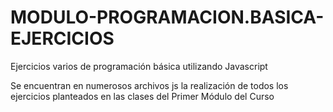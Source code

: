 # MODULO-PROGRAMACION.BASICA-EJERCICIOS
Ejercicios varios de programación básica utilizando Javascript

Se encuentran en numerosos archivos js la realización de todos los ejercicios planteados en las clases del Primer Módulo del Curso
